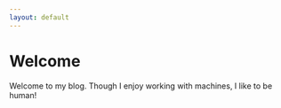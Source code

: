 ```yaml
---
layout: default
---
```


# Welcome
Welcome to my blog. Though I enjoy working with machines, I like to be human! 

